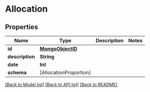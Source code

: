 # Allocation

## Properties
Name | Type | Description | Notes
------------ | ------------- | ------------- | -------------
**id** | [**MongoObjectID**](MongoObjectID.md) |  | 
**description** | **String** |  | 
**date** | **Int** |  | 
**schema** | [AllocationProportion] |  | 

[[Back to Model list]](../README.md#documentation-for-models) [[Back to API list]](../README.md#documentation-for-api-endpoints) [[Back to README]](../README.md)


